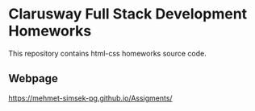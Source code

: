 # Clarusway Full Stack Development Homeworks
This repository contains html-css homeworks source code.

## Webpage
https://mehmet-simsek-pg.github.io/Assigments/
